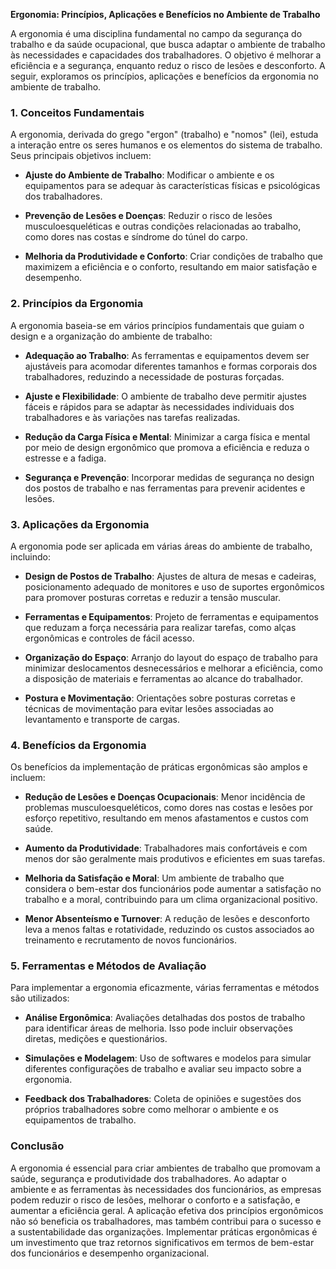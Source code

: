 **Ergonomia: Princípios, Aplicações e Benefícios no Ambiente de Trabalho**

A ergonomia é uma disciplina fundamental no campo da segurança do trabalho e da saúde ocupacional, que busca adaptar o ambiente de trabalho às necessidades e capacidades dos trabalhadores. O objetivo é melhorar a eficiência e a segurança, enquanto reduz o risco de lesões e desconforto. A seguir, exploramos os princípios, aplicações e benefícios da ergonomia no ambiente de trabalho.

### **1. Conceitos Fundamentais**

A ergonomia, derivada do grego "ergon" (trabalho) e "nomos" (lei), estuda a interação entre os seres humanos e os elementos do sistema de trabalho. Seus principais objetivos incluem:

- **Ajuste do Ambiente de Trabalho**: Modificar o ambiente e os equipamentos para se adequar às características físicas e psicológicas dos trabalhadores.

- **Prevenção de Lesões e Doenças**: Reduzir o risco de lesões musculoesqueléticas e outras condições relacionadas ao trabalho, como dores nas costas e síndrome do túnel do carpo.

- **Melhoria da Produtividade e Conforto**: Criar condições de trabalho que maximizem a eficiência e o conforto, resultando em maior satisfação e desempenho.

### **2. Princípios da Ergonomia**

A ergonomia baseia-se em vários princípios fundamentais que guiam o design e a organização do ambiente de trabalho:

- **Adequação ao Trabalho**: As ferramentas e equipamentos devem ser ajustáveis para acomodar diferentes tamanhos e formas corporais dos trabalhadores, reduzindo a necessidade de posturas forçadas.

- **Ajuste e Flexibilidade**: O ambiente de trabalho deve permitir ajustes fáceis e rápidos para se adaptar às necessidades individuais dos trabalhadores e às variações nas tarefas realizadas.

- **Redução da Carga Física e Mental**: Minimizar a carga física e mental por meio de design ergonômico que promova a eficiência e reduza o estresse e a fadiga.

- **Segurança e Prevenção**: Incorporar medidas de segurança no design dos postos de trabalho e nas ferramentas para prevenir acidentes e lesões.

### **3. Aplicações da Ergonomia**

A ergonomia pode ser aplicada em várias áreas do ambiente de trabalho, incluindo:

- **Design de Postos de Trabalho**: Ajustes de altura de mesas e cadeiras, posicionamento adequado de monitores e uso de suportes ergonômicos para promover posturas corretas e reduzir a tensão muscular.

- **Ferramentas e Equipamentos**: Projeto de ferramentas e equipamentos que reduzam a força necessária para realizar tarefas, como alças ergonômicas e controles de fácil acesso.

- **Organização do Espaço**: Arranjo do layout do espaço de trabalho para minimizar deslocamentos desnecessários e melhorar a eficiência, como a disposição de materiais e ferramentas ao alcance do trabalhador.

- **Postura e Movimentação**: Orientações sobre posturas corretas e técnicas de movimentação para evitar lesões associadas ao levantamento e transporte de cargas.

### **4. Benefícios da Ergonomia**

Os benefícios da implementação de práticas ergonômicas são amplos e incluem:

- **Redução de Lesões e Doenças Ocupacionais**: Menor incidência de problemas musculoesqueléticos, como dores nas costas e lesões por esforço repetitivo, resultando em menos afastamentos e custos com saúde.

- **Aumento da Produtividade**: Trabalhadores mais confortáveis e com menos dor são geralmente mais produtivos e eficientes em suas tarefas.

- **Melhoria da Satisfação e Moral**: Um ambiente de trabalho que considera o bem-estar dos funcionários pode aumentar a satisfação no trabalho e a moral, contribuindo para um clima organizacional positivo.

- **Menor Absenteísmo e Turnover**: A redução de lesões e desconforto leva a menos faltas e rotatividade, reduzindo os custos associados ao treinamento e recrutamento de novos funcionários.

### **5. Ferramentas e Métodos de Avaliação**

Para implementar a ergonomia eficazmente, várias ferramentas e métodos são utilizados:

- **Análise Ergonômica**: Avaliações detalhadas dos postos de trabalho para identificar áreas de melhoria. Isso pode incluir observações diretas, medições e questionários.

- **Simulações e Modelagem**: Uso de softwares e modelos para simular diferentes configurações de trabalho e avaliar seu impacto sobre a ergonomia.

- **Feedback dos Trabalhadores**: Coleta de opiniões e sugestões dos próprios trabalhadores sobre como melhorar o ambiente e os equipamentos de trabalho.

### **Conclusão**

A ergonomia é essencial para criar ambientes de trabalho que promovam a saúde, segurança e produtividade dos trabalhadores. Ao adaptar o ambiente e as ferramentas às necessidades dos funcionários, as empresas podem reduzir o risco de lesões, melhorar o conforto e a satisfação, e aumentar a eficiência geral. A aplicação efetiva dos princípios ergonômicos não só beneficia os trabalhadores, mas também contribui para o sucesso e a sustentabilidade das organizações. Implementar práticas ergonômicas é um investimento que traz retornos significativos em termos de bem-estar dos funcionários e desempenho organizacional.